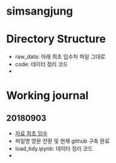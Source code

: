 # simsangjung

# Directory Structure 

* raw_data: 아래 최초 입수처 파일 그대로 
* code: 데이터 정리 코드 
* 

# Working journal 

## 20180903 

* [자료 최초 입수](https://m.blog.naver.com/PostView.nhn?blogId=713sim&logNo=221350785950&proxyReferer=https%3A%2F%2Ft.co%2FQYfrnFqnnO%3Famp%3D1)
* 파일명 영문 전환 및 현재 github 구축 완료 
* load_tidy.ipynb: 데이터 정리 코드 
* 

<!--stackedit_data:
eyJoaXN0b3J5IjpbLTE4ODM5MzY4NjgsNzI2MjYwMzldfQ==
-->